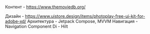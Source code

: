 Контент - https://www.themoviedb.org/

Дизайн - https://www.uistore.design/items/photoplay-free-ui-kit-for-adobe-xd/ 
Архитектура - Jetpack Compose, MVVM 
Навигация - Navigation Component 
Di - Hilt 